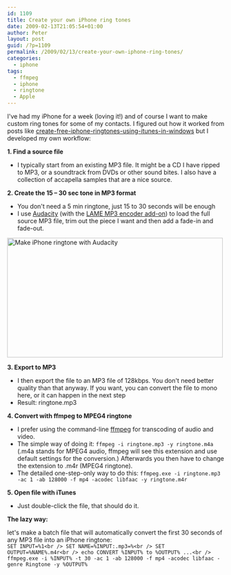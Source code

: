 ```yaml
---
id: 1109
title: Create your own iPhone ring tones
date: 2009-02-13T21:05:54+01:00
author: Peter
layout: post
guid: /?p=1109
permalink: /2009/02/13/create-your-own-iphone-ring-tones/
categories:
  - iphone
tags:
  - ffmpeg
  - iphone
  - ringtone
  - Apple
---
```

I've had my iPhone for a week (loving it!) and of course I want to make custom ring tones for some of my contacts. I figured out how it worked from posts like [create-free-iphone-ringtones-using-itunes-in-windows](http://create-free-iphone-ringtones-using-itunes-in-windows/) but I developed my own workflow:

**1. Find a source file**

  * I typically start from an existing MP3 file. It might be a CD I have ripped to MP3, or a soundtrack from DVDs or other sound bites. I also have a collection of accapella samples that are a nice source.

**2. Create the 15 &#8211; 30 sec tone in MP3 format**

  * You don't need a 5 min ringtone, just 15 to 30 seconds will be enough
  * I use [Audacity](http://audacity.sourceforge.net/) (with the [LAME MP3 encoder add-on](http://audacity.sourceforge.net/help/faq?s=install&item=lame-mp3)) to load the full source MP3 file, trim out the piece I want and then add a fade-in and fade-out.

[<img  src="http://farm4.static.flickr.com/3324/3276474433_b361c195dc.jpg" alt="Make iPhone ringtone with Audacity" width="500" height="278" />](http://www.flickr.com/photos/pforret/3276474433/ "Make iPhone ringtone with Audacity by PeterForret, on Flickr")

**3. Export to MP3**

  * I then export the file to an MP3 file of 128kbps. You don't need better quality than that anyway. If you want, you can convert the file to mono here, or it can happen in the next step
  * Result: ringtone.mp3

**4. Convert with ffmpeg to MPEG4 ringtone**

  * I prefer using the command-line [ffmpeg](http://ffmpeg.mplayerhq.hu/) for transcoding of audio and video.
  * The simple way of doing it: `ffmpeg -i ringtone.mp3 -y ringtone.m4a` (.m4a stands for MPEG4 audio, ffmpeg will see this extension and use default settings for the conversion.) Afterwards you then have to change the extension to .m4r (MPEG4 ringtone).
  * The detailed one-step-only way to do this: `ffmpeg.exe -i ringtone.mp3 -ac 1 -ab 128000 -f mp4 -acodec libfaac -y ringtone.m4r`

**5. Open file with iTunes**

  * Just double-click the file, that should do it.

**The lazy way:**

let's make a batch file that will automatically convert the first 30 seconds of any MP3 file into an iPhone ringtone:  
`SET INPUT=%1<br />
SET NAME=%INPUT:.mp3=%<br />
SET OUTPUT=%NAME%.m4r<br />
echo CONVERT %INPUT% to %OUTPUT% ...<br />
ffmpeg.exe -i %INPUT% -t 30 -ac 1 -ab 128000 -f mp4 -acodec libfaac -genre Ringtone -y %OUTPUT%`